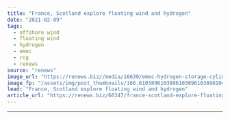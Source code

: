 ```yaml
---
title: "France, Scotland explore floating wind and hydrogen"
date: "2021-02-09"
tags: 
  - offshore wind
  - floating wind
  - hydrogen
  - emec
  - rcg
  - renews
source: "renews"
image_url: "https://renews.biz//media/16630/emec-hydrogen-storage-cylinders-mobile-storage-unit-and-eday-turbine-credit-colin-keldie-img_8867.jpg?mode=crop&width=770&heightratio=0.6103896103896103896103896104&slimmage=true"
image_fp: "/assets/img/post_thumbnails/166.6103896103896103896103896104&slimmage=true"
lead: "France, Scotland explore floating wind and hydrogen"
article_url: "https://renews.biz/66347/france-scotland-explore-floating-wind-and-hydrogen/"
---
```


---
